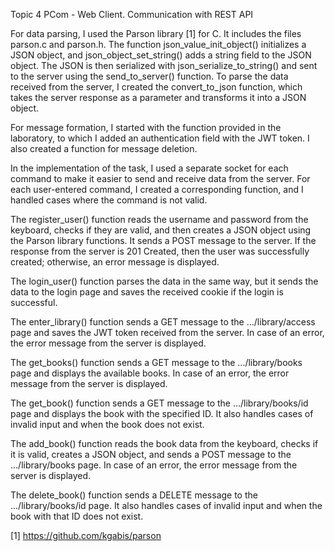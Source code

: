 Topic 4 PCom - Web Client. Communication with REST API

For data parsing, I used the Parson library [1] for C. It includes the files parson.c and parson.h. The function json_value_init_object() initializes a JSON object, and json_object_set_string() adds a string field to the JSON object. The JSON is then serialized with json_serialize_to_string() and sent to the server using the send_to_server() function. To parse the data received from the server, I created the convert_to_json function, which takes the server response as a parameter and transforms it into a JSON object.

For message formation, I started with the function provided in the laboratory, to which I added an authentication field with the JWT token. I also created a function for message deletion.

In the implementation of the task, I used a separate socket for each command to make it easier to send and receive data from the server. For each user-entered command, I created a corresponding function, and I handled cases where the command is not valid.

The register_user() function reads the username and password from the keyboard, checks if they are valid, and then creates a JSON object using the Parson library functions. It sends a POST message to the server. If the response from the server is 201 Created, then the user was successfully created; otherwise, an error message is displayed.

The login_user() function parses the data in the same way, but it sends the data to the login page and saves the received cookie if the login is successful.

The enter_library() function sends a GET message to the .../library/access page and saves the JWT token received from the server. In case of an error, the error message from the server is displayed.

The get_books() function sends a GET message to the .../library/books page and displays the available books. In case of an error, the error message from the server is displayed.

The get_book() function sends a GET message to the .../library/books/id page and displays the book with the specified ID. It also handles cases of invalid input and when the book does not exist.

The add_book() function reads the book data from the keyboard, checks if it is valid, creates a JSON object, and sends a POST message to the .../library/books page. In case of an error, the error message from the server is displayed.

The delete_book() function sends a DELETE message to the .../library/books/id page. It also handles cases of invalid input and when the book with that ID does not exist.

[1] https://github.com/kgabis/parson
